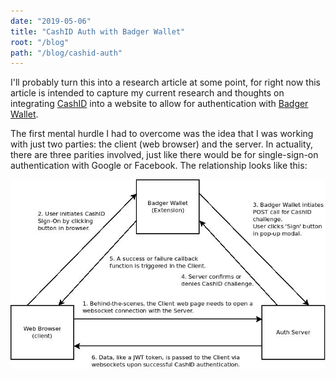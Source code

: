 ```yaml
---
date: "2019-05-06"
title: "CashID Auth with Badger Wallet"
root: "/blog"
path: "/blog/cashid-auth"
---
```


I'll probably turn this into a research article at some point, for right now
this article is intended to capture my current research and thoughts on
integrating [CashID](https://cashid.badgerwallet.cash/) into a website to
allow for authentication with [Badger Wallet](https://badger.bitcoin.com).

The first mental hurdle I had to overcome was the idea that I was working
with just two parties: the client (web browser) and the server. In actuality,
there are three parities involved, just like there would be for single-sign-on
authentication with Google or Facebook. The relationship looks like this:

![CashID Auth Flowchart](./images/cashid-auth.jpeg)
